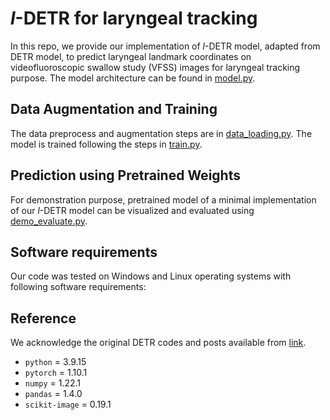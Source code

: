 # _l_-DETR for laryngeal tracking

In this repo, we provide our implementation of _l_-DETR model, adapted from DETR model, to predict laryngeal landmark coordinates on videofluoroscopic swallow study (VFSS) images for laryngeal tracking purpose. The model architecture can be found in [model.py](model.py).

## Data Augmentation and Training 
The data preprocess and augmentation steps are in [data_loading.py](data_loading.py). The model is trained following the steps in [train.py](train.py).

## Prediction using Pretrained Weights
For demonstration purpose, pretrained model of a minimal implementation of our _l_-DETR model can be visualized and evaluated using [demo_evaluate.py](demo_evaluate.py).

## Software requirements
Our code was tested on Windows and Linux operating systems with following software requirements:

## Reference
We acknowledge the original DETR codes and posts available from [link](https://github.com/facebookresearch/detr).
- `python` = 3.9.15
- `pytorch` = 1.10.1
- `numpy` = 1.22.1
- `pandas` = 1.4.0
- `scikit-image` = 0.19.1

